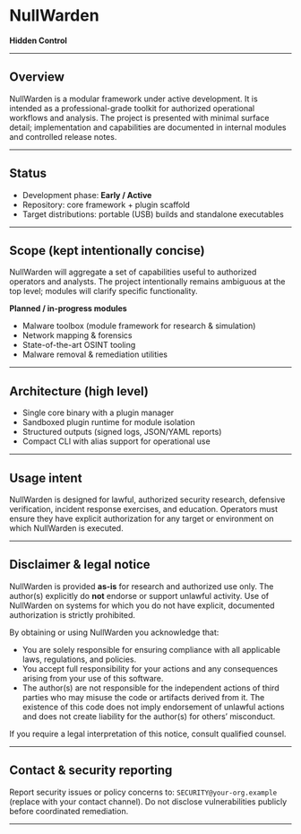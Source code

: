 # NullWarden

**Hidden Control**

---

## Overview
NullWarden is a modular framework under active development. It is intended as a professional-grade toolkit for authorized operational workflows and analysis. The project is presented with minimal surface detail; implementation and capabilities are documented in internal modules and controlled release notes.

---

## Status
- Development phase: **Early / Active**
- Repository: core framework + plugin scaffold
- Target distributions: portable (USB) builds and standalone executables

---

## Scope (kept intentionally concise)
NullWarden will aggregate a set of capabilities useful to authorized operators and analysts. The project intentionally remains ambiguous at the top level; modules will clarify specific functionality.

**Planned / in-progress modules**
- Malware toolbox (module framework for research & simulation)  
- Network mapping & forensics  
- State-of-the-art OSINT tooling  
- Malware removal & remediation utilities

---

## Architecture (high level)
- Single core binary with a plugin manager  
- Sandboxed plugin runtime for module isolation  
- Structured outputs (signed logs, JSON/YAML reports)  
- Compact CLI with alias support for operational use

---

## Usage intent
NullWarden is designed for lawful, authorized security research, defensive verification, incident response exercises, and education. Operators must ensure they have explicit authorization for any target or environment on which NullWarden is executed.

---

## Disclaimer & legal notice
NullWarden is provided **as-is** for research and authorized use only. The author(s) explicitly do **not** endorse or support unlawful activity. Use of NullWarden on systems for which you do not have explicit, documented authorization is strictly prohibited.

By obtaining or using NullWarden you acknowledge that:
- You are solely responsible for ensuring compliance with all applicable laws, regulations, and policies.  
- You accept full responsibility for your actions and any consequences arising from your use of this software.  
- The author(s) are not responsible for the independent actions of third parties who may misuse the code or artifacts derived from it. The existence of this code does not imply endorsement of unlawful actions and does not create liability for the author(s) for others’ misconduct.

If you require a legal interpretation of this notice, consult qualified counsel.

---

## Contact & security reporting
Report security issues or policy concerns to: `SECURITY@your-org.example` (replace with your contact channel). Do not disclose vulnerabilities publicly before coordinated remediation.

---
